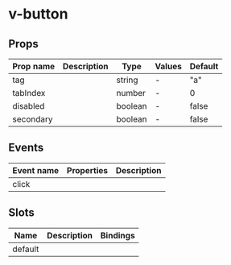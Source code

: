 # v-button

## Props

| Prop name | Description | Type    | Values | Default |
| --------- | ----------- | ------- | ------ | ------- |
| tag       |             | string  | -      | "a"     |
| tabIndex  |             | number  | -      | 0       |
| disabled  |             | boolean | -      | false   |
| secondary |             | boolean | -      | false   |

## Events

| Event name | Properties | Description |
| ---------- | ---------- | ----------- |
| click      |            |

## Slots

| Name    | Description | Bindings |
| ------- | ----------- | -------- |
| default |             |          |
